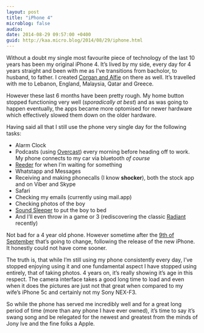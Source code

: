 ```yaml
---
layout: post
title: "iPhone 4"
microblog: false
audio: 
date: 2014-08-29 09:57:00 +0400
guid: http://kaa.micro.blog/2014/08/29/iphone.html
---
```

<p>Without a doubt my single most favourite piece of technology of the last 10 years has been my original iPhone 4. It&rsquo;s lived by my side, every day for 4 years straight and been with me as I&rsquo;ve transitions from bacholor, to husband, to father. I created <a href="http://moonracket.com">Corgan and Alfie</a> on there as well.  It&rsquo;s travelled with me to Lebanon, England, Malaysia, Qatar and Greece.</p>

<p>However these last 6 months have been pretty rough. My home button stopped functioning very well (<em>sporadically at best</em>) and as was going to happen eventually, the apps became more optomised for newer hardware which effectively slowed them down on the older hardware.</p>

<p>Having said all that I still use the phone very single day for the following tasks:</p>

<ul><li>Alarm Clock</li>
<li>Podcasts (using <a href="https://overcast.fm">Overcast</a>) every morning before heading off to work. My phone connects to my car via bluetooth <em>of course</em></li>
<li><a href="http://reederapp.com">Reeder</a> for when I&rsquo;m waiting for something</li>
<li>Whatstapp and Messages</li>
<li>Receiving and making phonecalls (I know <strong>shocker</strong>), both the stock app and on Viber and Skype</li>
<li>Safari</li>
<li>Checking my emails (currently using mail.app)</li>
<li>Checking photos of the boy</li>
<li><a href="http://parents2parentsapps.com/soundsleeper/">Sound Sleeper</a> to put the boy to bed</li>
<li>And I&rsquo;ll even throw in a game or 3 (rediscovering the classic <a href="http://www.hexage.net/radiant/">Radiant</a> recently)</li>
</ul><p>Not bad for a 4 year old phone. However sometime after the <a href="http://www.loopinsight.com/2014/08/28/apple-announces-special-event-for-sept-9/">9th of September</a> that&rsquo;s going to change, following the release of the new iPhone. It honestly could not have come sooner.</p>

<p>The truth is, that while I&rsquo;m still using my phone consistently every day, I&rsquo;ve stopped enjoying using it and one fundamental aspect I have stopped using entirely, that of taking photos.  4 years on, it&rsquo;s really showing it&rsquo;s age in this respect. The camera interface takes a good long time to load and even when it does the pictures are just not that great when compared to my wife&rsquo;s iPhone 5c and certainly not my Sony NEX-F3.</p>

<p>So while the phone has served me incredibly well and for a great long period of time (more than any phone I have ever owned), it&rsquo;s time to say it&rsquo;s swang song and be relegated for the newest and greatest from the minds of Jony Ive and the fine folks a Apple.</p>

<p><img src="https://www.kaa.bz/uploads/2018/07eef6376f.jpg" alt="" /></p>
